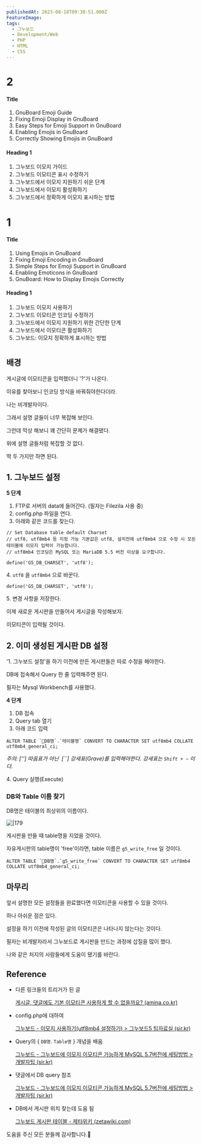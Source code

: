 ```yaml
---
publishedAt: 2023-08-18T09:30:51.000Z
FeatureImage: 
tags:
  - 그누보드
  - Development/Web
  - PHP
  - HTML
  - CSS
---
```


# 2


#### Title
1. GnuBoard Emoji Guide
2. Fixing Emoji Display in GnuBoard
3. Easy Steps for Emoji Support in GnuBoard
4. Enabling Emojis in GnuBoard
5. Correctly Showing Emojis in GnuBoard

#### Heading 1
1. 그누보드 이모지 가이드
2. 그누보드 이모티콘 표시 수정하기
3. 그누보드에서 이모지 지원하기 쉬운 단계
4. 그누보드에서 이모지 활성화하기
5. 그누보드에서 정확하게 이모지 표시하는 방법

# 1
#### Title
1. Using Emojis in GnuBoard
2. Fixing Emoji Encoding in GnuBoard
3. Simple Steps for Emoji Support in GnuBoard
4. Enabling Emoticons in GnuBoard
5. GnuBoard: How to Display Emojis Correctly

#### Heading 1
1. 그누보드 이모지 사용하기
2. 그누보드 이모티콘 인코딩 수정하기
3. 그누보드에서 이모지 지원하기 위한 간단한 단계
4. 그누보드에서 이모티콘 활성화하기
5. 그누보드: 이모지 정확하게 표시하는 방법
# 

## 배경

게시글에 이모티콘을 입력했더니 '?'가 나온다.

이유를 찾아보니 인코딩 방식을 바꿔줘야한다더라.

나는 비개발자이다.

그래서 설명 글들이 너무 복잡해 보인다.

그런데 막상 해보니 꽤 간단히 문제가 해결됐다.

위에 설명 글들처럼 복잡할 것 없다.

딱 두 가지만 하면 된다.

## 1\. 그누보드 설정

**5 단계**

1. FTP로 서버의 data에 들어간다. (필자는 Filezila 사용 중)
2. config.php 파일을 연다.
3. 아래와 같은 코드를 찾는다.

```
// Set Database table default Charset
// utf8, utf8mb4 등 지정 가능 기본값은 utf8, 설치전에 utf8mb4 으로 수정 시 모든 테이블에 이모지 입력이 가능합니다.
// utf8mb4 인코딩은 MySQL 또는 MariaDB 5.5 버전 이상을 요구합니다.

define('G5_DB_CHARSET', 'utf8');

```

4\. `utf8` 을 `utf8mb4` 으로 바꾼다.

```
define('G5_DB_CHARSET', 'utf8');

```

5\. 변경 사항을 저장한다.

이제 새로운 게시판을 만들어서 게시글을 작성해보자.

이모티콘이 입력될 것이다.

## 2\. 이미 생성된 게시판 DB 설정

'1\. 그누보드 설정'을 하기 이전에 만든 게시판들은 따로 수정을 해야한다.

DB에 접속해서 Query 한 줄 입력해주면 된다.

필자는 Mysql Workbench를 사용했다.

**4 단계**

1. DB 접속
2. Query tab 열기
3. 아래 코드 입력

```
ALTER TABLE `DB명`.`테이블명` CONVERT TO CHARACTER SET utf8mb4 COLLATE utf8mb4_general_ci;

```

_주의: \[''\] 따옴표가 아닌  \[\`\`\] 강세표(Grave)를 입력해야한다. 강세표는 `Shift + ~` 이다._

4\. Query 실행(Execute)

### DB와 Table 이름 찾기

DB명은 테이블의 최상위의 이름이다.

![|179](https://i.imgur.com/10LBkmg.jpg)

게시판을 만들 때 table명을 지었을 것이다.

자유게시판의 table명이 'free'이라면, table 이름은 `g5_write_free` 일 것이다.

```
ALTER TABLE `DB명`.`g5_write_free` CONVERT TO CHARACTER SET utf8mb4 COLLATE utf8mb4_general_ci;

```

## 마무리

앞서 설명한 모든 설정들을 완료했다면 이모티콘을 사용할 수 있을 것이다.

하나 아쉬운 점은 있다.

설정을 하기 이전에 작성된 글의 이모티콘은 나타나지 않는다는 것이다.

필자는 비개발자라서 그누보드로 게시판을 만드는 과정에 삽질을 많이 했다.

나와 같은 처지의 사람들에게 도움이 됐기를 바란다.

## Reference

- 다른 링크들의 트리거가 된 글

  [게시글, 댓글에도 기본 이모티콘 사용하게 할 수 없을까요? (amina.co.kr)](https://amina.co.kr/bbs/board.php?bo_table=apms_qa&wr_id=134479)
- config.php에 대하여

  [그누보드 \- 이모지 사용하기(utf8mb4 설정하기) > 그누보드5 팁자료실 (sir.kr)](https://sir.kr/g5_tip/13056)
- Query의 { `DB명`. `Table명` } 개념을 배움

  [그누보드 \- 그누보드에 이모지,이모티콘 가능하게 MySQL 5.7버전에 세팅방법 > 개발자팁 (sir.kr)](https://sir.kr/pg_tip/16691)
- 댓글에서 DB query 참조

  [그누보드 \- 그누보드에 이모지,이모티콘 가능하게 MySQL 5.7버전에 세팅방법 > 개발자팁 (sir.kr)](https://sir.kr/pg_tip/16691)
- DB에서 게시판 위치 찾는데 도움 됨

  [그누보드 게시판 테이블 \- 제타위키 (zetawiki.com)](https://zetawiki.com/wiki/%EA%B7%B8%EB%88%84%EB%B3%B4%EB%93%9C_%EA%B2%8C%EC%8B%9C%ED%8C%90_%ED%85%8C%EC%9D%B4%EB%B8%94)

도움을 주신 모든 분들께 감사합니다.🥰
